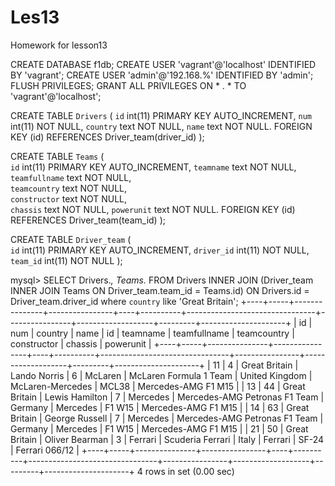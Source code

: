 # Les13
Homework for lesson13

CREATE DATABASE f1db;
CREATE USER 'vagrant'@'localhost' IDENTIFIED BY 'vagrant';
CREATE USER 'admin'@'192.168.%' IDENTIFIED BY 'admin';
FLUSH PRIVILEGES;
GRANT ALL PRIVILEGES ON * . * TO 'vagrant'@'localhost';

CREATE TABLE `Drivers` (
  `id` int(11) PRIMARY KEY AUTO_INCREMENT, 
  `num` int(11) NOT NULL, 
  `country` text NOT NULL, 
  `name` text NOT NULL.
    FOREIGN KEY (id) REFERENCES Driver_team(driver_id)
  );

CREATE TABLE `Teams` (     
  `id` int(11) PRIMARY KEY AUTO_INCREMENT,
  `teamname` text NOT NULL,    
  `teamfullname` text NOT NULL,    
  `teamcountry` text NOT NULL,           
  `constructor` text NOT NULL,    
  `chassis` text NOT NULL,
  `powerunit` text NOT NULL.
    FOREIGN KEY (id) REFERENCES Driver_team(team_id)
);

CREATE TABLE `Driver_team` (     
  `id` int(11) PRIMARY KEY AUTO_INCREMENT,
  `driver_id` int(11) NOT NULL, 
  `team_id` int(11) NOT NULL
);



mysql> SELECT Drivers.*, Teams.* FROM Drivers INNER JOIN (Driver_team INNER JOIN Teams ON Driver_team.team_id = Teams.id) ON Drivers.id = Driver_team.driver_id where `country` like 'Great Britain';
+----+-----+---------------+----------------+----+----------+--------------------------------+----------------+-------------------+---------+---------------------+
| id | num | country       | name           | id | teamname | teamfullname                   | teamcountry    | constructor       | chassis | powerunit           |
+----+-----+---------------+----------------+----+----------+--------------------------------+----------------+-------------------+---------+---------------------+
| 11 |   4 | Great Britain | Lando Norris   |  6 | McLaren  | McLaren Formula 1 Team         | United Kingdom | McLaren-Mercedes  | MCL38   | Mercedes-AMG F1 M15 |
| 13 |  44 | Great Britain | Lewis Hamilton |  7 | Mercedes | Mercedes-AMG Petronas F1 Team  | Germany        | Mercedes          | F1 W15  | Mercedes-AMG F1 M15 |
| 14 |  63 | Great Britain | George Russell |  7 | Mercedes | Mercedes-AMG Petronas F1 Team  | Germany        | Mercedes          | F1 W15  | Mercedes-AMG F1 M15 |
| 21 |  50 | Great Britain | Oliver Bearman |  3 | Ferrari  | Scuderia Ferrari               | Italy          | Ferrari           | SF-24   | Ferrari 066/12      |
+----+-----+---------------+----------------+----+----------+--------------------------------+----------------+-------------------+---------+---------------------+
4 rows in set (0.00 sec)
